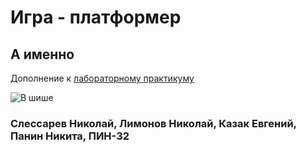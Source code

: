 # Игра - платформер

## А именно

Дополнение к [лабораторному практикуму](https://github.com/konsilerinos/Laboratory_work_on_software_design/blob/main/README.md) 

![В шише](https://user-images.githubusercontent.com/78896451/135717898-76b1bafe-8e82-4289-bf0d-9be18743f7a6.jpg)

### Слессарев Николай, Лимонов Николай, Казак Евгений, Панин Никита, ПИН-32
